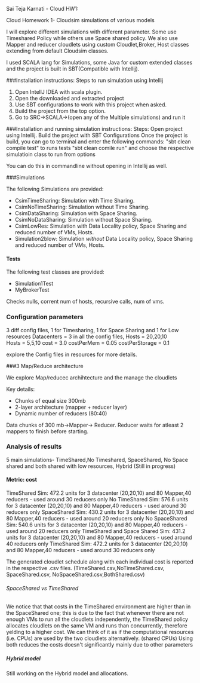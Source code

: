 Sai Teja Karnati - Cloud HW1:

Cloud Homework 1- Cloudsim simulations of various models

I will explore different simulations with different parameter. Some use Timeshared Policy while others use Space shared policy. We also use Mapper and reducer cloudlets using custom Cloudlet,Broker, Host classes extending from default Cloudsim classes.

I used SCALA lang for Simulations, some Java for custom extended classes and the project is built in SBT(Compatible with Intellij).

###Installation instructions:
Steps to run simulation using Intellij

1. Open IntellJ IDEA with scala plugin.
2. Open the downloaded and extracted project
3. Use SBT configurations to work with this project when asked.
4. Build the project from the top option.
4. Go to SRC->SCALA->(open any of the Multiple simulations) and run it

###Installation and running simulation instructions:
Steps:
Open project using Intellij.
Build the project with SBT Configurations
Once the project is build, you can go to terminal and enter the following commands:
"sbt clean compile test" to runs tests 
"sbt clean comile run" and choose the respective simulatioin class to run from options

You can do this in commandline without opening in Intellij as well.


###Simulations

The following Simulations are provided:

- CsimTimeSharing: Simulation with Time Sharing.
- CsimNoTimeSharing: Simulation without Time Sharing.
- CsimDataSharing: Simulation with  Space Sharing.
- CsimNoDataSharing: Simulation without Space Sharing.
- CsimLowRes: Simulation with Data Locality policy, Space Sharing and reduced number of VMs, Hosts.
- Simulation2blow: Simulation *without* Data Locality policy, Space Sharing and reduced number of VMs, Hosts.

#### Tests

The following test classes are provided:

- Simulation1Test
- MyBrokerTest

Checks nulls, corrent num of hosts, recursive calls, num of vms.

### Configuration parameters
3 diff config files, 1 for Timesharing, 1 for Space Sharing and 1 for Low resources
Datacenters = 3 in all the config files,
Hosts = 20,20,10  
Hosts = 5,5,10 
cost = 3.0
costPerMem = 0.05
costPerStorage = 0.1

explore the Config files in resources for more details.

###3 Map/Reduce architecture

We explore Map/reducec archihtecture and the manage the cloudlets

Key details:
- Chunks of equal size 300mb
- 2-layer architecture (mapper + reducer layer)
- Dynamic number of reducers (80:40)

Data chunks of 300 mb->Mapper-> Reducer.
Reducer waits for atleast 2 mappers to finish before starting.


### Analysis of results


5 main simulations- TimeShared,No Timeshared, SpaceShared, No Space shared and both shared with low resources, Hybrid (Still in progress)

#### Metric: cost
TimeShared Sim: 472.2 units for 3 datacenter (20,20,10) and 80 Mapper,40 reducers - used around 30 reducers only
No TimeShared Sim: 576.6 units for 3 datacenter (20,20,10) and 80 Mapper,40 reducers - used around 30 reducers only
SpaceShared Sim: 430.2 units for 3 datacenter (20,20,10) and 80 Mapper,40 reducers - used around 20 reducers only
No SpaceShared Sim: 540.6 units for 3 datacenter (20,20,10) and 80 Mapper,40 reducers - used around 20 reducers only
TimeShared and Space Shared Sim: 431.2 units for 3 datacenter (20,20,10) and 80 Mapper,40 reducers - used around 40 reducers only
TimeShared Sim: 472.2 units for 3 datacenter (20,20,10) and 80 Mapper,40 reducers - used around 30 reducers only


The generated cloudlet schedule along with each individual cost is reported in the respective .csv files. (TimeShared.csv,NoTimeShared.csv, SpaceShared.csv, NoSpaceShared.csv,BothShared.csv)

###### SpaceShared vs TimeShared

We notice that  that costs in the TimeShared environment are higher than in the SpaceShared one; this is due to the fact that whenever there are not enough VMs to run all the cloudlets independently, the TimeShared policy allocates cloudlets on the same VM and runs than concurrently, therefore yelding to a higher cost.
We can think of it as if the computational resources (i.e. CPUs) are used by the two cloudlets alternatively. (shared CPUs) Using both reduces the costs doesn't significantly mainly due to other parameters

##### Hybrid model 
Still working on  the Hybrid model and allocations.


